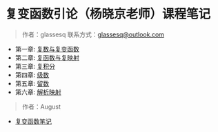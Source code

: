 # 复变函数引论（杨晓京老师）课程笔记

> 作者：glassesq
> 联系方式：glassesq@outlook.com

- 第一章: [复数与复变函数](第1章.pdf)
- 第二章: [复函数与复映射](第2章.pdf)
- 第三章: [复积分](第3章.pdf)
- 第四章: [级数](第4章.pdf)
- 第五章: [留数](第5章.pdf)
- 第六章: [解析映射](第6章.pdf)

> 作者：August

- [复变函数笔记](复变函数笔记.pdf)
